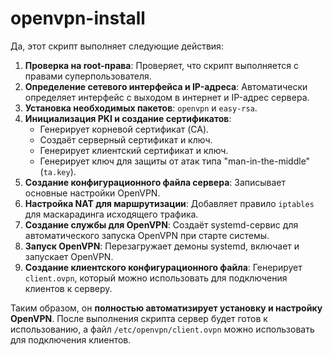 # openvpn-install

Да, этот скрипт выполняет следующие действия:

1. **Проверка на root-права**: Проверяет, что скрипт выполняется с правами суперпользователя.
2. **Определение сетевого интерфейса и IP-адреса**: Автоматически определяет интерфейс с выходом в интернет и IP-адрес сервера.
3. **Установка необходимых пакетов**: `openvpn` и `easy-rsa`.
4. **Инициализация PKI и создание сертификатов**:
   - Генерирует корневой сертификат (CA).
   - Создаёт серверный сертификат и ключ.
   - Генерирует клиентский сертификат и ключ.
   - Генерирует ключ для защиты от атак типа "man-in-the-middle" (`ta.key`).
5. **Создание конфигурационного файла сервера**: Записывает основные настройки OpenVPN.
6. **Настройка NAT для маршрутизации**: Добавляет правило `iptables` для маскарадинга исходящего трафика.
7. **Создание службы для OpenVPN**: Создаёт systemd-сервис для автоматического запуска OpenVPN при старте системы.
8. **Запуск OpenVPN**: Перезагружает демоны systemd, включает и запускает OpenVPN.
9. **Создание клиентского конфигурационного файла**: Генерирует `client.ovpn`, который можно использовать для подключения клиентов к серверу.

Таким образом, он **полностью автоматизирует установку и настройку OpenVPN**. После выполнения скрипта сервер будет готов к использованию, а файл `/etc/openvpn/client.ovpn` можно использовать для подключения клиентов.
